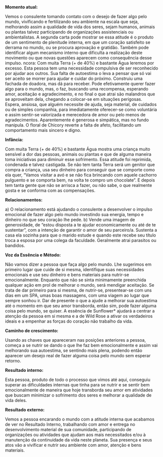 **Momento atual:**

 Vemos o consulente tomando contato com o desejo de fazer algo pelo mundo, vivificando e fertilizando seu ambiente na escala que seja, melhorando assim a qualidade de vida dos seres, sejam humanos, animais ou plantas talvez participando de organizações assistenciais ou ambientalistas. A segunda carta pode mostrar se essa atitude é o produto de um sentimento de plenitude interna, em que um coração satisfeito se derrama no mundo, ou se procura aprovação e gratidão. Também pode identificar algum mecanismo interno que dificulta a realização deste movimento ou que novas questões aparecem como consequência desse impulso.  ncora: Com muita Terra (+ de 40%) e bastante Água leremos por excesso. Esta pessoa tem uma necessidade compulsiva de ser reconhecido por ajudar aos outros. Sua falta de autoestima o leva a pensar que só vai ser aceito se morrer para ajudar e cuidar do próximo. Construiu uma fachada de doadora, mas dá para receber. Pode efetivamente querer fazer algo para o mundo, mas, o faz, buscando uma recompensa, esperando amor, aceitação e agradecimento, e no final o que atrai são malandros que se aproveitam dela, chegando a colocar-se em situações perigosas. Espera, ansiosa, que alguém necessite de ajuda, seja material, de cuidados ou de simples companhia, para imediatamente oferecer-se como voluntária e assim sentir-se valorizada e merecedora de amor ou pelo menos de agradecimentos. Aparentemente é generosa e simpática, mas no fundo manipula. O floral de Chicory reverte a falta de afeto, facilitando um comportamento mais sincero e digno. 


**Infância:**

 Com muita Terra (+ de 40%) e bastante Água mostra uma criança muito sensível a dor das pessoas, animais ou plantas e que de alguma maneira toma iniciativas para diminuir esse sofrimento. Essa atitude foi reprimida, condenada e talvez castigada. Se não tem tanta Terra será um genitor que compra a criança, usa seu dinheiro para conseguir que se comporte como ela quer, “Vamos visitar a avó e se não fica brincando com aquele cachorro pulguento e se comporta bem, na volta te compro um chocolate”. E depois tem tanta gente que não se arrisca a fazer, ou não sabe, o que realmente gosta e se conforma com as compensações. 


**Relacionamentos:**

 a) O relacionamento está ajudando o consulente a desenvolver o impulso emocional de fazer algo pelo mundo investindo sua energia, tempo e dinheiro no que seu coração lhe pede. b) Vende uma imagem de generosidade, de “estou disposta a te ajudar economicamente ou até de te sustentar”, com a intenção de garantir o amor de seu parceiro/a. Sustenta a casa ela sozinha para que o marido estude e quando este recebe seu título troca a esposa por uma colega da faculdade. Geralmente atrai parasitos ou bandidos. 


**Voz da Essência e Método:**

 Não vamos dizer a pessoa que faça algo pelo mundo. Lhe sugerimos em primeiro lugar que cuide de si mesma, identifique suas necessidades emocionais e use seu dinheiro e bens materiais para nutrir-se emocionalmente. Enquanto que não se sinta minimamente preenchida qualquer ação em prol de melhorar o mundo, será mendigar aceitação. Se trata de dar primeiro para si mesma, de nutrir-se, presentear-se com uns dias em um SPA, umas boas massagens, com uma viagem ao lugar que sempre sonhou ir. Dar de presente o que a ajude a melhorar sua autoestima até o momento em que seu amor transborda, então sim, pode fazer alguma coisa pelo mundo, se quiser. A essência de Sunflower* ajudará a centrar a atenção da pessoa em si mesma e a de Wild Rose a ativar os verdadeiros ideais e a empenhar as forças do coração não trabalho da vida. 


**Caminho de crescimento:**

 Usando as chaves que apareceram nas posições anteriores a pessoa, começa a se nutrir se dando o que lhe faz bem emocionalmente e assim vai melhorando sua autoestima, se sentindo mais plena, podendo então aparecer um desejo real de fazer alguma coisa pelo mundo sem esperar retorno. 


**Resultado interno:**

 Esta pessoa, produto de todo o processo que vimos até aqui, conseguiu superar as dificuldades internas que tinha para se nutrir e se sentir bem emocionalmente de maneira que hoje transborda seu amor em atividades que buscam minimizar o sofrimento dos seres e melhorar a qualidade de vida deles. 


**Resultado externo:**

 Vemos a pessoa encarando o mundo com a atitude interna que acabamos de ver no Resultado Interno, trabalhando com amor e entrega no desenvolvimento material de sua comunidade, participando de organizações ou atividades que ajudam aos mais necessitados e/ou à manutenção da continuidade da vida neste planeta. Sua presença e seus atos vão a vivificar e nutrir seu ambiente com amor, atenção e bens materiais.
